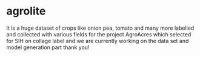 # agrolite

It is a huge dataset of crops like onion pea, tomato and many more labelled and collected with various fields for the project AgroAcres which selected for SIH on collage label and we are currently working on the data set and model generation part thank you!

